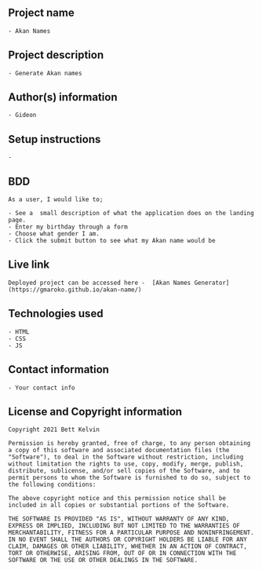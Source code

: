 ## Project name
    - Akan Names

## Project description
    - Generate Akan names
  

## Author(s) information
    - Gideon
  
## Setup instructions
    - 

## BDD
    As a user, I would like to;

    - See a  small description of what the application does on the landing page. 
    - Enter my birthday through a form
    - Choose what gender I am.
    - Click the submit button to see what my Akan name would be
  
## Live link
    Deployed project can be accessed here -  [Akan Names Generator](https://gmaroko.github.io/akan-name/)

## Technologies used
    - HTML
    - CSS
    - JS
  
## Contact information
    - Your contact info
  
## License and Copyright information
    Copyright 2021 Bett Kelvin

    Permission is hereby granted, free of charge, to any person obtaining a copy of this software and associated documentation files (the "Software"), to deal in the Software without restriction, including without limitation the rights to use, copy, modify, merge, publish, distribute, sublicense, and/or sell copies of the Software, and to permit persons to whom the Software is furnished to do so, subject to the following conditions:

    The above copyright notice and this permission notice shall be included in all copies or substantial portions of the Software.

    THE SOFTWARE IS PROVIDED "AS IS", WITHOUT WARRANTY OF ANY KIND, EXPRESS OR IMPLIED, INCLUDING BUT NOT LIMITED TO THE WARRANTIES OF MERCHANTABILITY, FITNESS FOR A PARTICULAR PURPOSE AND NONINFRINGEMENT. IN NO EVENT SHALL THE AUTHORS OR COPYRIGHT HOLDERS BE LIABLE FOR ANY CLAIM, DAMAGES OR OTHER LIABILITY, WHETHER IN AN ACTION OF CONTRACT, TORT OR OTHERWISE, ARISING FROM, OUT OF OR IN CONNECTION WITH THE SOFTWARE OR THE USE OR OTHER DEALINGS IN THE SOFTWARE.